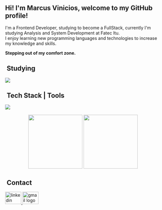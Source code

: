 <div>
  <h2>Hi! I'm Marcus Vinicios, welcome to my GitHub profile!</h2>
  <p>
    I'm a Frontend Developer, studying to become a FullStack, currently I'm studying Analysis and System Development at Fatec Itu.<br>
    I enjoy learning new programming languages ​​and technologies to increase my knowledge and skills.
  </p>
  <p>
    <b>Stepping out of my comfort zone.</b>
  </p>
</div>

## &nbsp;Studying
<div>
  <a href="https://skillicons.dev">
      <img src="https://skillicons.dev/icons?i=ts,nextjs,php,laravel,java,spring" />
    </a>
</div>

## &nbsp;Tech Stack | Tools
<div>
    <a href="https://skillicons.dev">
      <img src="https://skillicons.dev/icons?i=js,html,css,react,nodejs,express,sass,mongodb,mysql,figma,vscode,ps,bootstrap" />
    </a>
</div>
<br/>
<div align="center">
  <picture>
    <source
        srcset="https://github-readme-stats-sigma-five.vercel.app/api?username=Marcus-Vinicios&show_icons=true&theme=dark"
        media="(prefers-color-scheme: dark)"/>
    <source
        srcset="https://github-readme-stats-sigma-five.vercel.app/api?username=Marcus-Vnicios&show_icons=true"
        media="(prefers-color-scheme: dark), (prefers-color-scheme: no-preference)"/>
    <img height="175vh" src="https://github-readme-stats-sigma-five.vercel.app/api?username=Marcus-Vnicios&show_icons=true" />
  </picture>
    <img height="175vh" src="https://github-readme-stats-sigma-five.vercel.app/api/top-langs/?username=Marcus-Vinicios&layout=compact&theme=dark"/>
</div>

## &nbsp;Contact 
<div align="left">
  <a href="https://linkedin.com/in/marcus-vinicios-oliveira" target="_blank">
    <img src="https://raw.githubusercontent.com/maurodesouza/profile-readme-generator/master/src/assets/icons/social/linkedin/default.svg" width="52" height="40" alt="linkedin logo"  />
  </a>
  <a href="mailto:marcusv.fl.oliveira@gmail.com" target="_blank">
    <img src="https://raw.githubusercontent.com/maurodesouza/profile-readme-generator/master/src/assets/icons/social/gmail/default.svg" width="52" height="40" alt="gmail logo"  />
  </a>
</div>

